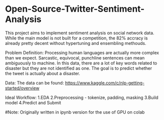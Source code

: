 # Open-Source-Twitter-Sentiment-Analysis
This project aims to implement sentiment analysis on social network data. While the main model is not built for a competition, the 82% accracy is already pretty decent without hypertuning and ensembling methouds.

Problem Definition:
Processing human languages are actually more complex than we expect. Sarcastic, equivocal, punchline sentences can mean ambiguously to machine. In this data, there are
a lot of key words related to disaster but they are not identified as one. The goal is to predict whether the tweet is actually about a disaster.

Data:
The data can be found: https://www.kaggle.com/c/nlp-getting-started/overview

Ideal Workflow:
1.EDA
2.Preprocessing - tokenize, padding, masking
3.Build model
4.Predict and Submit


#Note: Originally written in ipynb version for the use of GPU on colab
